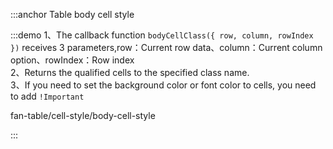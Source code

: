 :::anchor Table body cell style

:::demo 1、The callback function `bodyCellClass({ row, column, rowIndex })` receives 3 parameters,row：Current row data、column：Current column option、rowIndex：Row index<br>2、Returns the qualified cells to the specified class name.<br>3、If you need to set the background color or font color to cells, you need to add `!Important`

fan-table/cell-style/body-cell-style

:::
